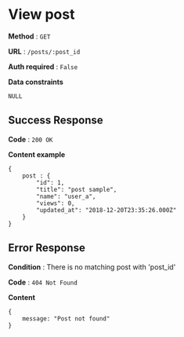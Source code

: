 # View post

**Method** : `GET`

**URL** : `/posts/:post_id`

**Auth required** : `False`

**Data constraints** 
```
NULL
```

## Success Response

**Code** : `200 OK`

**Content example**
```
{
    post : {
        "id": 1,
        "title": "post sample",
        "name": "user_a",
        "views": 0,
        "updated_at": "2018-12-20T23:35:26.000Z"
    }
}
```

## Error Response

**Condition** : There is no matching post with 'post_id'

**Code** : `404 Not Found`

**Content**

```
{
    message: "Post not found"
}
```